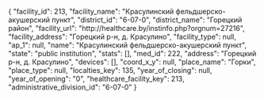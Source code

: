{
    "facility_id": 213,
    "facility_name": "Красулинский фельдшерско-акушерский пункт",
    "district_id": "6-07-0",
    "district_name": "Горецкий район",
    "facility_url": "http:\/\/healthcare.by\/instinfo.php?orgnum=27216",
    "facility_address": "Горецкий р-н, д. Красулино",
    "facility_type": null,
    "ap_1": null,
    "name": "Красулинский фельдшерско-акушерский пункт",
    "state": "public institution",
    "stats": [],
    "med_id": 222,
    "address": "Горецкий р-н, д. Красулино",
    "devices": [],
    "coord_x_y": null,
    "place_name": "Горки",
    "place_type": null,
    "localties_key": 135,
    "year_of_closing": null,
    "year_of_opening": "0",
    "healthcare_facility_key": 213,
    "administrative_division_id": "6-07-0"
}